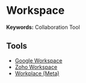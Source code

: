# Workspace

**Keywords:** Collaboration Tool

## Tools

- [Google Workspace](/google/workspace.md)
- [Zoho Workspace](/zoho/workspace.md)
- [Workplace (Meta)](/meta/workplace.md)
